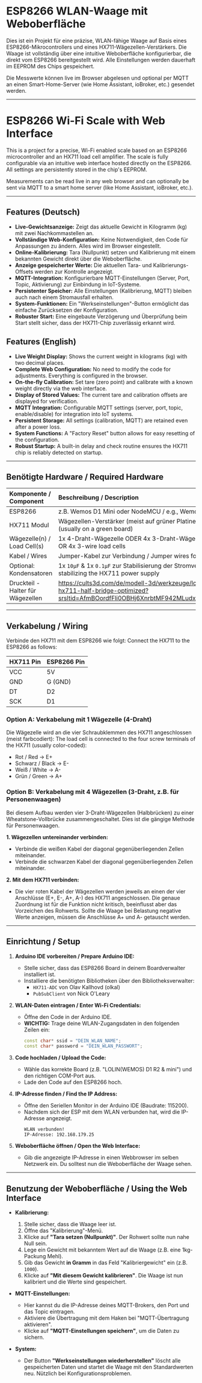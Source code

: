 # ESP8266 WLAN-Waage mit Weboberfläche

Dies ist ein Projekt für eine präzise, WLAN-fähige Waage auf Basis eines ESP8266-Mikrocontrollers und eines HX711-Wägezellen-Verstärkers. Die Waage ist vollständig über eine intuitive Weboberfläche konfigurierbar, die direkt vom ESP8266 bereitgestellt wird. Alle Einstellungen werden dauerhaft im EEPROM des Chips gespeichert.

Die Messwerte können live im Browser abgelesen und optional per MQTT an einen Smart-Home-Server (wie Home Assistant, ioBroker, etc.) gesendet werden.

---

# ESP8266 Wi-Fi Scale with Web Interface

This is a project for a precise, Wi-Fi enabled scale based on an ESP8266 microcontroller and an HX711 load cell amplifier. The scale is fully configurable via an intuitive web interface hosted directly on the ESP8266. All settings are persistently stored in the chip's EEPROM.

Measurements can be read live in any web browser and can optionally be sent via MQTT to a smart home server (like Home Assistant, ioBroker, etc.).

---

## Features (Deutsch)

* **Live-Gewichtsanzeige:** Zeigt das aktuelle Gewicht in Kilogramm (kg) mit zwei Nachkommastellen an.
* **Vollständige Web-Konfiguration:** Keine Notwendigkeit, den Code für Anpassungen zu ändern. Alles wird im Browser eingestellt.
* **Online-Kalibrierung:** Tara (Nullpunkt) setzen und Kalibrierung mit einem bekannten Gewicht direkt über die Weboberfläche.
* **Anzeige gespeicherter Werte:** Die aktuellen Tara- und Kalibrierungs-Offsets werden zur Kontrolle angezeigt.
* **MQTT-Integration:** Konfigurierbare MQTT-Einstellungen (Server, Port, Topic, Aktivierung) zur Einbindung in IoT-Systeme.
* **Persistenter Speicher:** Alle Einstellungen (Kalibrierung, MQTT) bleiben auch nach einem Stromausfall erhalten.
* **System-Funktionen:** Ein "Werkseinstellungen"-Button ermöglicht das einfache Zurücksetzen der Konfiguration.
* **Robuster Start:** Eine eingebaute Verzögerung und Überprüfung beim Start stellt sicher, dass der HX711-Chip zuverlässig erkannt wird.

## Features (English)

* **Live Weight Display:** Shows the current weight in kilograms (kg) with two decimal places.
* **Complete Web Configuration:** No need to modify the code for adjustments. Everything is configured in the browser.
* **On-the-fly Calibration:** Set tare (zero point) and calibrate with a known weight directly via the web interface.
* **Display of Stored Values:** The current tare and calibration offsets are displayed for verification.
* **MQTT Integration:** Configurable MQTT settings (server, port, topic, enable/disable) for integration into IoT systems.
* **Persistent Storage:** All settings (calibration, MQTT) are retained even after a power loss.
* **System Functions:** A "Factory Reset" button allows for easy resetting of the configuration.
* **Robust Startup:** A built-in delay and check routine ensures the HX711 chip is reliably detected on startup.

---

## Benötigte Hardware / Required Hardware

| Komponente / Component | Beschreibung / Description |
| :--- | :--- |
| ESP8266 | z.B. Wemos D1 Mini oder NodeMCU / e.g., Wemos D1 Mini or NodeMCU |
| HX711 Modul | Wägezellen-Verstärker (meist auf grüner Platine) / Load cell amplifier (usually on a green board) |
| Wägezelle(n) / Load Cell(s) | 1x 4-Draht-Wägezelle ODER 4x 3-Draht-Wägezellen / 1x 4-wire load cell OR 4x 3-wire load cells |
| Kabel / Wires | Jumper-Kabel zur Verbindung / Jumper wires for connection |
| Optional: Kondensatoren | 1x `10µF` & 1x `0.1µF` zur Stabilisierung der Stromversorgung des HX711 / for stabilizing the HX711 power supply |
| Druckteil - Halter für Wägezellen | https://cults3d.com/de/modell-3d/werkzeuge/load-cell-fixture-case-hx711-half-bridge-optimized?srsltid=AfmBOordfFli0OBHj6XnrbtMF942MLudxzlciNzLXRgrjj0jz9OWTwwW |
---

## Verkabelung / Wiring

Verbinde den HX711 mit dem ESP8266 wie folgt:
Connect the HX711 to the ESP8266 as follows:

| HX711 Pin | ESP8266 Pin |
| :--- | :--- |
| VCC | 5V |
| GND | G (GND) |
| DT | D2 |
| SCK | D1 |

### Option A: Verkabelung mit 1 Wägezelle (4-Draht)
Die Wägezelle wird an die vier Schraubklemmen des HX711 angeschlossen (meist farbcodiert):
The load cell is connected to the four screw terminals of the HX711 (usually color-coded):

* Rot / Red -> E+
* Schwarz / Black -> E-
* Weiß / White -> A-
* Grün / Green -> A+

### Option B: Verkabelung mit 4 Wägezellen (3-Draht, z.B. für Personenwaagen)
Bei diesem Aufbau werden vier 3-Draht-Wägezellen (Halbbrücken) zu einer Wheatstone-Vollbrücke zusammengeschaltet. Dies ist die gängige Methode für Personenwaagen.

**1. Wägezellen untereinander verbinden:**
* Verbinde die weißen Kabel der diagonal gegenüberliegenden Zellen miteinander.
* Verbinde die schwarzen Kabel der diagonal gegenüberliegenden Zellen miteinander.

**2. Mit dem HX711 verbinden:**
* Die vier roten Kabel der Wägezellen werden jeweils an einen der vier Anschlüsse (E+, E-, A+, A-) des HX711 angeschlossen. Die genaue Zuordnung ist für die Funktion nicht kritisch, beeinflusst aber das Vorzeichen des Rohwerts. Sollte die Waage bei Belastung negative Werte anzeigen, müssen die Anschlüsse A+ und A- getauscht werden.


---

## Einrichtung / Setup

1.  **Arduino IDE vorbereiten / Prepare Arduino IDE:**
    * Stelle sicher, dass das ESP8266 Board in deinem Boardverwalter installiert ist.
    * Installiere die benötigten Bibliotheken über den Bibliotheksverwalter:
        * `HX711-ADC` von Olav Kallhovd (olkal)
        * `PubSubClient` von Nick O'Leary

2.  **WLAN-Daten eintragen / Enter Wi-Fi Credentials:**
    * Öffne den Code in der Arduino IDE.
    * **WICHTIG:** Trage deine WLAN-Zugangsdaten in den folgenden Zeilen ein:
        ```cpp
        const char* ssid = "DEIN_WLAN_NAME";
        const char* password = "DEIN_WLAN_PASSWORT";
        ```

3.  **Code hochladen / Upload the Code:**
    * Wähle das korrekte Board (z.B. "LOLIN(WEMOS) D1 R2 & mini") und den richtigen COM-Port aus.
    * Lade den Code auf den ESP8266 hoch.

4.  **IP-Adresse finden / Find the IP Address:**
    * Öffne den Seriellen Monitor in der Arduino IDE (Baudrate: 115200).
    * Nachdem sich der ESP mit dem WLAN verbunden hat, wird die IP-Adresse angezeigt.
        ```
        WLAN verbunden!
        IP-Adresse: 192.168.179.25
        ```

5.  **Weboberfläche öffnen / Open the Web Interface:**
    * Gib die angezeigte IP-Adresse in einen Webbrowser im selben Netzwerk ein. Du solltest nun die Weboberfläche der Waage sehen.

---

## Benutzung der Weboberfläche / Using the Web Interface

* **Kalibrierung:**
    1.  Stelle sicher, dass die Waage leer ist.
    2.  Öffne das "Kalibrierung"-Menü.
    3.  Klicke auf **"Tara setzen (Nullpunkt)"**. Der Rohwert sollte nun nahe Null sein.
    4.  Lege ein Gewicht mit bekanntem Wert auf die Waage (z.B. eine 1kg-Packung Mehl).
    5.  Gib das Gewicht **in Gramm** in das Feld "Kalibriergewicht" ein (z.B. `1000`).
    6.  Klicke auf **"Mit diesem Gewicht kalibrieren"**. Die Waage ist nun kalibriert und die Werte sind gespeichert.

* **MQTT-Einstellungen:**
    * Hier kannst du die IP-Adresse deines MQTT-Brokers, den Port und das Topic eintragen.
    * Aktiviere die Übertragung mit dem Haken bei "MQTT-Übertragung aktivieren".
    * Klicke auf **"MQTT-Einstellungen speichern"**, um die Daten zu sichern.

* **System:**
    * Der Button **"Werkseinstellungen wiederherstellen"** löscht alle gespeicherten Daten und startet die Waage mit den Standardwerten neu. Nützlich bei Konfigurationsproblemen.
